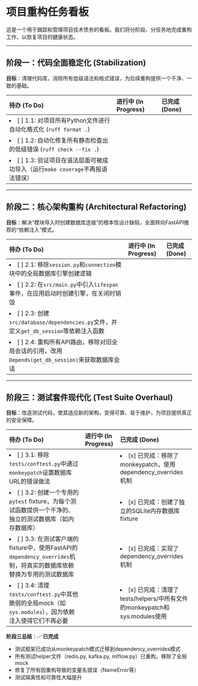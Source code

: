 # 项目重构任务看板

这是一个用于跟踪和管理项目技术债务的看板。我们将分阶段、分任务地完成重构工作，以恢复项目的健康状态。

---

## 阶段一：代码全面稳定化 (Stabilization)

**目标**：清理代码库，消除所有低级语法和格式错误，为后续重构提供一个干净、一致的基础。

| 待办 (To Do) | 进行中 (In Progress) | 已完成 (Done) |
| :--- | :--- | :--- |
| <li>[ ] 1.1: 对项目所有Python文件进行自动化格式化 (`ruff format .`)</li> | | |
| <li>[ ] 1.2: 自动化修复所有静态检查出的低级错误 (`ruff check --fix .`)</li> | | |
| <li>[ ] 1.3: 验证项目在语法层面可被成功导入（运行`make coverage`不再报语法错误）</li> | | |

---

## 阶段二：核心架构重构 (Architectural Refactoring)

**目标**：解决“模块导入时创建数据库连接”的根本性设计缺陷，全面转向FastAPI推荐的“依赖注入”模式。

| 待办 (To Do) | 进行中 (In Progress) | 已完成 (Done) |
| :--- | :--- | :--- |
| <li>[ ] 2.1: 移除`session.py`和`connection`模块中的全局数据库引擎创建逻辑</li> | | |
| <li>[ ] 2.2: 在`src/main.py`中引入`lifespan`事件，在应用启动时创建引擎，在关闭时销毁</li> | | |
| <li>[ ] 2.3: 创建`src/database/dependencies.py`文件，并定义`get_db_session`等依赖注入函数</li> | | |
| <li>[ ] 2.4: 重构所有API路由，移除对旧全局会话的引用，改用`Depends(get_db_session)`来获取数据库会话</li> | | |

---

## 阶段三：测试套件现代化 (Test Suite Overhaul)

**目标**：改造测试代码，使其适应新的架构，变得可靠、易于维护，为项目提供真正的安全保障。

| 待办 (To Do) | 进行中 (In Progress) | 已完成 (Done) |
| :--- | :--- | :--- |
| <li>[ ] 3.1: 移除`tests/conftest.py`中通过`monkeypatch`设置数据库URL的错误做法</li> | | <li>[x] 已完成：移除了monkeypatch，使用dependency_overrides机制</li> |
| <li>[ ] 3.2: 创建一个专用的`pytest` fixture，为每个测试函数提供一个干净的、独立的测试数据库（如内存数据库）</li> | | <li>[x] 已完成：创建了独立的SQLite内存数据库fixture</li> |
| <li>[ ] 3.3: 在测试客户端的fixture中，使用FastAPI的`dependency_overrides`机制，将真实的数据库依赖替换为专用的测试数据库</li> | | <li>[x] 已完成：实现了dependency_overrides机制</li> |
| <li>[ ] 3.4: 清理`tests/conftest.py`中其他脆弱的全局mock（如`sys.modules`），因为依赖注入使得它们不再必要</li> | | <li>[x] 已完成：清理了tests/helpers/中所有文件的monkeypatch和sys.modules使用</li> |

**阶段三总结**：✅ **已完成**
- 测试框架已成功从monkeypatch模式迁移到dependency_overrides模式
- 所有测试helper文件（redis.py, kafka.py, mlflow.py）已重构，移除了全局mock
- 修复了所有因重构导致的变量名错误（NameError等）
- 测试隔离性和可靠性大幅提升
